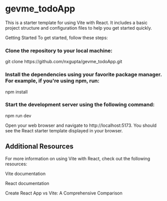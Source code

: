# gevme_todoApp

This is a starter template for using Vite with React. It includes a basic project structure and configuration files to help you get started quickly.

Getting Started
To get started, follow these steps:

<h3>Clone the repository to your local machine:</h3>
git clone https://github.com/nxgupta/gevme_todoApp.git

<h3>Install the dependencies using your favorite package manager. For example, if you're using npm, run:</h3>
npm install

<h3>Start the development server using the following command:</h3>
npm run dev

Open your web browser and navigate to http://localhost:5173. You should see the React starter template displayed in your browser.

<h2>Additional Resources</h2>
For more information on using Vite with React, check out the following resources:

<p>Vite documentation</p>
<p>React documentation</p>
<p>Create React App vs Vite: A Comprehensive Comparison</p>
